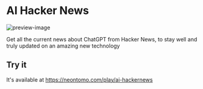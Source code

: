 # AI Hacker News

![preview-image](https://github.com/neontomo/ai-hackernews/assets/105588693/91674f3a-60dd-44f4-9c64-2a4e3a57f49a)

Get all the current news about ChatGPT from Hacker News, to stay well and truly updated on an amazing new technology

## Try it

It's available at https://neontomo.com/play/ai-hackernews
